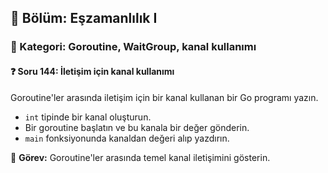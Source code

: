 ## 📘 Bölüm: Eşzamanlılık I  
### 🔹 Kategori: Goroutine, WaitGroup, kanal kullanımı  
#### ❓ Soru 144: İletişim için kanal kullanımı

Goroutine'ler arasında iletişim için bir kanal kullanan bir Go programı yazın.

- `int` tipinde bir kanal oluşturun.
- Bir goroutine başlatın ve bu kanala bir değer gönderin.
- `main` fonksiyonunda kanaldan değeri alıp yazdırın.

🔧 **Görev:** Goroutine'ler arasında temel kanal iletişimini gösterin.
